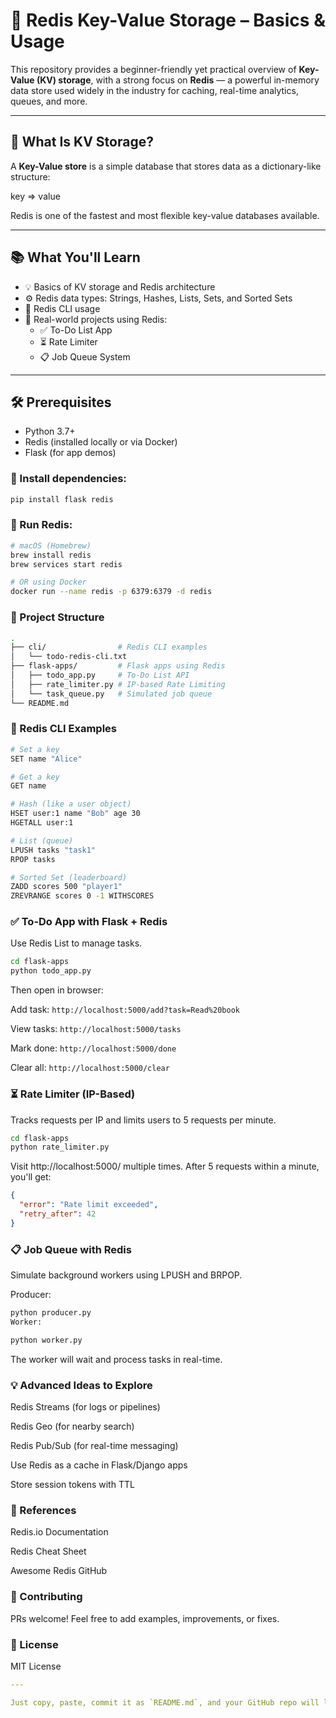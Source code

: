 # 🚀 Redis Key-Value Storage – Basics & Usage

This repository provides a beginner-friendly yet practical overview of **Key-Value (KV) storage**, with a strong focus on **Redis** — a powerful in-memory data store used widely in the industry for caching, real-time analytics, queues, and more.

---

## 🔑 What Is KV Storage?

A **Key-Value store** is a simple database that stores data as a dictionary-like structure:

key => value

Redis is one of the fastest and most flexible key-value databases available.

---

## 📚 What You'll Learn

- 💡 Basics of KV storage and Redis architecture
- ⚙️ Redis data types: Strings, Hashes, Lists, Sets, and Sorted Sets
- 🧪 Redis CLI usage
- 🧠 Real-world projects using Redis:
  - ✅ To-Do List App
  - ⏳ Rate Limiter
  - 📋 Job Queue System

---

## 🛠️ Prerequisites

- Python 3.7+
- Redis (installed locally or via Docker)
- Flask (for app demos)

### 🔧 Install dependencies:

```bash
pip install flask redis
```

### 🧱 Run Redis:
```bash
# macOS (Homebrew)
brew install redis
brew services start redis
```

```bash
# OR using Docker
docker run --name redis -p 6379:6379 -d redis
```

### 📂 Project Structure

```bash
.
├── cli/                # Redis CLI examples
│   └── todo-redis-cli.txt
├── flask-apps/         # Flask apps using Redis
│   ├── todo_app.py     # To-Do List API
│   ├── rate_limiter.py # IP-based Rate Limiting
│   └── task_queue.py   # Simulated job queue
└── README.md
```

### 🧪 Redis CLI Examples

```bash
# Set a key
SET name "Alice"

# Get a key
GET name

# Hash (like a user object)
HSET user:1 name "Bob" age 30
HGETALL user:1

# List (queue)
LPUSH tasks "task1"
RPOP tasks

# Sorted Set (leaderboard)
ZADD scores 500 "player1"
ZREVRANGE scores 0 -1 WITHSCORES
```

### ✅ To-Do App with Flask + Redis
Use Redis List to manage tasks.

```bash
cd flask-apps
python todo_app.py
```

Then open in browser:

Add task: ```http://localhost:5000/add?task=Read%20book```

View tasks: ```http://localhost:5000/tasks```

Mark done: ```http://localhost:5000/done```

Clear all: ```http://localhost:5000/clear```

### ⏳ Rate Limiter (IP-Based)
Tracks requests per IP and limits users to 5 requests per minute.

```bash
cd flask-apps
python rate_limiter.py
```

Visit http://localhost:5000/ multiple times. After 5 requests within a minute, you'll get:

```json
{
  "error": "Rate limit exceeded",
  "retry_after": 42
}
```

### 📋 Job Queue with Redis
Simulate background workers using LPUSH and BRPOP.

Producer:
```bash
python producer.py
Worker:
```

```bash
python worker.py
```

The worker will wait and process tasks in real-time.

### 💡 Advanced Ideas to Explore
Redis Streams (for logs or pipelines)

Redis Geo (for nearby search)

Redis Pub/Sub (for real-time messaging)

Use Redis as a cache in Flask/Django apps

Store session tokens with TTL

### 📘 References
Redis.io Documentation

Redis Cheat Sheet

Awesome Redis GitHub

### 🧠 Contributing
PRs welcome! Feel free to add examples, improvements, or fixes.

### 📜 License
MIT License

```yaml
---

Just copy, paste, commit it as `README.md`, and your GitHub repo will look ✨ awesome. Want me to help generate a `requirements.txt` too?
```
